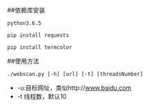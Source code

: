 ##依赖库安装


```
python3.6.5

pip install requests

pip install termcolor
```
##使用方法
```
./webscan.py [-h] [url] [-t] [threadsNumber]
```
* -u:目标网址，类似http://www.baidu.com
* -t 线程数，默认10


